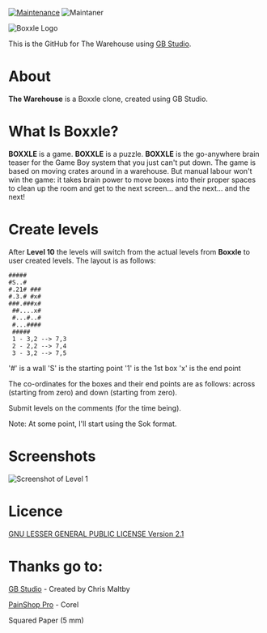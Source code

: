 [![Maintenance](https://img.shields.io/badge/Maintained%3F-no-red.svg)](https://bitbucket.org/lbesson/ansi-colors) ![Maintaner](https://img.shields.io/badge/maintainer-theMaintainer-blue)

![Boxxle Logo](https://i.postimg.cc/dVvVTx7b/Start-Screen.png)

This is the GitHub for The Warehouse using [GB Studio](https://github.com/chrismaltby/gb-studio).

# About

**The Warehouse** is a Boxxle clone, created using GB Studio.

# What Is Boxxle?

**BOXXLE** is a game.
**BOXXLE** is a puzzle.
**BOXXLE** is the go-anywhere brain teaser for the Game Boy system that you just can't put down.
The game is based on moving crates around in a warehouse.
But manual labour won't win the game: it takes brain power to move boxes into their proper spaces to clean up the room and get to the next screen... and the next... and the next!

# Create levels

After **Level 10** the levels will switch from the actual levels from **Boxxle** to user created levels.
The layout is as follows:

    #####
    #S..#
    #.21# ###
    #.3.# #x#
    ###.###x#
     ##....x#
     #...#..#
     #...####
     #####
     1 - 3,2 --> 7,3
     2 - 2,2 --> 7,4
     3 - 3,2 --> 7,5
'#' is a wall
'S' is the starting point
'1' is the 1st box
'x' is the end point

The co-ordinates for the boxes and their end points are as follows:
across (starting from zero) and down (starting from zero).

Submit levels on the comments (for the time being).

Note: At some point, I'll start using the Sok format.

  

# Screenshots

![Screenshot of Level 1](https://i.postimg.cc/DZC8690M/Boxxle-SS.png)

# Licence

[GNU LESSER GENERAL PUBLIC LICENSE Version 2.1](https://github.com/CelestialDoom/The-Warehouse-GB-Studio/blob/main/LICENSE)

# Thanks go to:

[GB Studio](https://github.com/chrismaltby/gb-studio) - Created by Chris Maltby

[PainShop Pro](http://paintshoppro.com/) - Corel

Squared Paper (5 mm)
